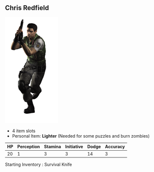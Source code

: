 Chris Redfield
----

<img src="./chris_redfield.png" height="350px" />

* 4 item slots
* Personal Item: **Lighter** (Needed for some puzzles and burn zombies)

| HP | Perception | Stamina | Initiative | Dodge | Accuracy |
|----|------------|---------|------------|-------|----------|
| 20 | 1          | 3       | 3          | 14    | 3        |

Starting Inventory : Survival Knife

